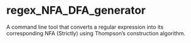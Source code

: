 # regex_NFA_DFA_generator
A command line tool that converts a regular expression into its corresponding NFA (Strictly) using Thompson’s construction algorithm.
